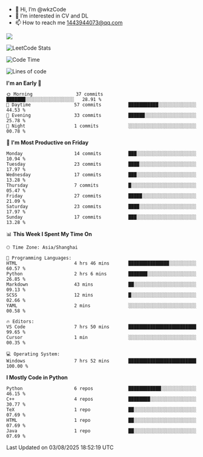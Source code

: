 - 👋 Hi, I’m @wkzCode
- 👀 I’m interested in CV and DL
- 📫 How to reach me 1443944073@qq.com  
<a href="https://github.com/anuraghazra/github-readme-stats">
  <img align="center" src="https://github-readme-stats.vercel.app/api?username=wkzCode&show_icons=true" />
</a>  

![LeetCode Stats](https://leetcard.jacoblin.cool/wkzCode?theme=wtf&font=Tajawal&ext=activity&site=cn)

<!---
[![Anurag's GitHub stats](https://github-readme-stats.vercel.app/api?username=wkzCode&show_icons=true)](https://github.com/anuraghazra/github-readme-stats)
[![Top Langs](https://github-readme-stats.vercel.app/api/top-langs/?username=wkzCode)](https://github.com/anuraghazra/github-readme-stats)
<!--START_SECTION:waka-->
![Code Time](http://img.shields.io/badge/Code%20Time-142%20hrs%2029%20mins-blue)

![Lines of code](https://img.shields.io/badge/From%20Hello%20World%20I%27ve%20Written-24.0%20thousand%20lines%20of%20code-blue)

**I'm an Early 🐤** 

```text
🌞 Morning                37 commits          ███████░░░░░░░░░░░░░░░░░░   28.91 % 
🌆 Daytime                57 commits          ███████████░░░░░░░░░░░░░░   44.53 % 
🌃 Evening                33 commits          ██████░░░░░░░░░░░░░░░░░░░   25.78 % 
🌙 Night                  1 commits           ░░░░░░░░░░░░░░░░░░░░░░░░░   00.78 % 
```
📅 **I'm Most Productive on Friday** 

```text
Monday                   14 commits          ███░░░░░░░░░░░░░░░░░░░░░░   10.94 % 
Tuesday                  23 commits          ████░░░░░░░░░░░░░░░░░░░░░   17.97 % 
Wednesday                17 commits          ███░░░░░░░░░░░░░░░░░░░░░░   13.28 % 
Thursday                 7 commits           █░░░░░░░░░░░░░░░░░░░░░░░░   05.47 % 
Friday                   27 commits          █████░░░░░░░░░░░░░░░░░░░░   21.09 % 
Saturday                 23 commits          ████░░░░░░░░░░░░░░░░░░░░░   17.97 % 
Sunday                   17 commits          ███░░░░░░░░░░░░░░░░░░░░░░   13.28 % 
```


📊 **This Week I Spent My Time On** 

```text
🕑︎ Time Zone: Asia/Shanghai

💬 Programming Languages: 
HTML                     4 hrs 46 mins       ███████████████░░░░░░░░░░   60.57 % 
Python                   2 hrs 6 mins        ███████░░░░░░░░░░░░░░░░░░   26.85 % 
Markdown                 43 mins             ██░░░░░░░░░░░░░░░░░░░░░░░   09.13 % 
SCSS                     12 mins             █░░░░░░░░░░░░░░░░░░░░░░░░   02.66 % 
YAML                     2 mins              ░░░░░░░░░░░░░░░░░░░░░░░░░   00.58 % 

🔥 Editors: 
VS Code                  7 hrs 50 mins       █████████████████████████   99.65 % 
Cursor                   1 min               ░░░░░░░░░░░░░░░░░░░░░░░░░   00.35 % 

💻 Operating System: 
Windows                  7 hrs 52 mins       █████████████████████████   100.00 % 
```

**I Mostly Code in Python** 

```text
Python                   6 repos             ████████████░░░░░░░░░░░░░   46.15 % 
C++                      4 repos             ████████░░░░░░░░░░░░░░░░░   30.77 % 
TeX                      1 repo              ██░░░░░░░░░░░░░░░░░░░░░░░   07.69 % 
HTML                     1 repo              ██░░░░░░░░░░░░░░░░░░░░░░░   07.69 % 
Java                     1 repo              ██░░░░░░░░░░░░░░░░░░░░░░░   07.69 % 
```




 Last Updated on 03/08/2025 18:52:19 UTC
<!--END_SECTION:waka-->
<!---
wkzCode/wkzCode is a ✨ special ✨ repository because its `README.md` (this file) appears on your GitHub profile.
You can click the Preview link to take a look at your changes.
--->
